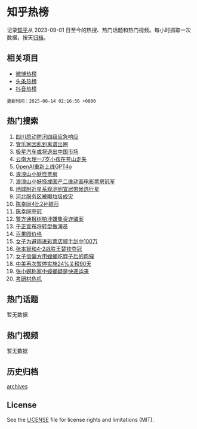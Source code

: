# 知乎热榜

记录[知乎](https://www.zhihu.com/)从 2023-09-01 日至今的热搜、热门话题和热门视频。每小时抓取一次数据，按天[归档](archives)。

## 相关项目

- [微博热榜](https://github.com/hotarchive/weibo)
- [头条热榜](https://github.com/hotarchive/toutiao)
- [抖音热榜](https://github.com/hotarchive/douyin)


`更新时间：2025-08-14 02:16:56 +0800`

## 热门搜索

1. [四川启动防汛四级应急响应](https://www.zhihu.com/search?q=%E5%9B%9B%E5%B7%9D%E5%90%AF%E5%8A%A8%E9%98%B2%E6%B1%9B%E5%9B%9B%E7%BA%A7%E5%BA%94%E6%80%A5%E5%93%8D%E5%BA%94)
1. [管乐家因乱到离谱出圈](https://www.zhihu.com/search?q=%E7%AE%A1%E4%B9%90%E5%AE%B6%E5%9B%A0%E4%B9%B1%E5%88%B0%E7%A6%BB%E8%B0%B1%E5%87%BA%E5%9C%88)
1. [极星汽车或将退出中国市场](https://www.zhihu.com/search?q=%E6%9E%81%E6%98%9F%E6%B1%BD%E8%BD%A6%E6%88%96%E5%B0%86%E9%80%80%E5%87%BA%E4%B8%AD%E5%9B%BD%E5%B8%82%E5%9C%BA)
1. [云南大理一7岁小孩在苍山走失](https://www.zhihu.com/search?q=%E4%BA%91%E5%8D%97%E5%A4%A7%E7%90%86%E4%B8%807%E5%B2%81%E5%B0%8F%E5%AD%A9%E5%9C%A8%E8%8B%8D%E5%B1%B1%E8%B5%B0%E5%A4%B1)
1. [OpenAI重新上线GPT4o](https://www.zhihu.com/search?q=OpenAI%E9%87%8D%E6%96%B0%E4%B8%8A%E7%BA%BFGPT4o)
1. [浪浪山小妖怪票房](https://www.zhihu.com/search?q=%E6%B5%AA%E6%B5%AA%E5%B1%B1%E5%B0%8F%E5%A6%96%E6%80%AA%E7%A5%A8%E6%88%BF)
1. [浪浪山小妖怪成国产二维动画电影票房冠军](https://www.zhihu.com/search?q=%E6%B5%AA%E6%B5%AA%E5%B1%B1%E5%B0%8F%E5%A6%96%E6%80%AA%E6%88%90%E5%9B%BD%E4%BA%A7%E4%BA%8C%E7%BB%B4%E5%8A%A8%E7%94%BB%E7%94%B5%E5%BD%B1%E7%A5%A8%E6%88%BF%E5%86%A0%E5%86%9B)
1. [地球附近星系观测到宜居带候选行星](https://www.zhihu.com/search?q=%E5%9C%B0%E7%90%83%E9%99%84%E8%BF%91%E6%98%9F%E7%B3%BB%E8%A7%82%E6%B5%8B%E5%88%B0%E5%AE%9C%E5%B1%85%E5%B8%A6%E5%80%99%E9%80%89%E8%A1%8C%E6%98%9F)
1. [河北服务区被曝垃圾成灾](https://www.zhihu.com/search?q=%E6%B2%B3%E5%8C%97%E6%9C%8D%E5%8A%A1%E5%8C%BA%E8%A2%AB%E6%9B%9D%E5%9E%83%E5%9C%BE%E6%88%90%E7%81%BE)
1. [陈幸同4比2孙颖莎](https://www.zhihu.com/search?q=%E9%99%88%E5%B9%B8%E5%90%8C4%E6%AF%942%E5%AD%99%E9%A2%96%E8%8E%8E)
1. [陈幸同夺冠](https://www.zhihu.com/search?q=%E9%99%88%E5%B9%B8%E5%90%8C%E5%A4%BA%E5%86%A0)
1. [警方通报树拍涉嫌集资诈骗案](https://www.zhihu.com/search?q=%E8%AD%A6%E6%96%B9%E9%80%9A%E6%8A%A5%E6%A0%91%E6%8B%8D%E6%B6%89%E5%AB%8C%E9%9B%86%E8%B5%84%E8%AF%88%E9%AA%97%E6%A1%88)
1. [于正宣布将转型做演员](https://www.zhihu.com/search?q=%E4%BA%8E%E6%AD%A3%E5%AE%A3%E5%B8%83%E5%B0%86%E8%BD%AC%E5%9E%8B%E5%81%9A%E6%BC%94%E5%91%98)
1. [百果园价格](https://www.zhihu.com/search?q=%E7%99%BE%E6%9E%9C%E5%9B%AD%E4%BB%B7%E6%A0%BC)
1. [女子为避雨进彩票店顺手刮中100万](https://www.zhihu.com/search?q=%E5%A5%B3%E5%AD%90%E4%B8%BA%E9%81%BF%E9%9B%A8%E8%BF%9B%E5%BD%A9%E7%A5%A8%E5%BA%97%E9%A1%BA%E6%89%8B%E5%88%AE%E4%B8%AD100%E4%B8%87)
1. [张本智和4-2战胜王楚钦夺冠](https://www.zhihu.com/search?q=%E5%BC%A0%E6%9C%AC%E6%99%BA%E5%92%8C4-2%E6%88%98%E8%83%9C%E7%8E%8B%E6%A5%9A%E9%92%A6%E5%A4%BA%E5%86%A0)
1. [女子信偏方用螳螂吃脖子后的肉瘊](https://www.zhihu.com/search?q=%E5%A5%B3%E5%AD%90%E4%BF%A1%E5%81%8F%E6%96%B9%E7%94%A8%E8%9E%B3%E8%9E%82%E5%90%83%E8%84%96%E5%AD%90%E5%90%8E%E7%9A%84%E8%82%89%E7%98%8A)
1. [中美再次暂停实施24%关税90天](https://www.zhihu.com/search?q=%E4%B8%AD%E7%BE%8E%E5%86%8D%E6%AC%A1%E6%9A%82%E5%81%9C%E5%AE%9E%E6%96%BD24%25%E5%85%B3%E7%A8%8E90%E5%A4%A9)
1. [张小婉称家中蟑螂疑是快递运来](https://www.zhihu.com/search?q=%E5%BC%A0%E5%B0%8F%E5%A9%89%E7%A7%B0%E5%AE%B6%E4%B8%AD%E8%9F%91%E8%9E%82%E7%96%91%E6%98%AF%E5%BF%AB%E9%80%92%E8%BF%90%E6%9D%A5)
1. [考研村危机](https://www.zhihu.com/search?q=%E8%80%83%E7%A0%94%E6%9D%91%E5%8D%B1%E6%9C%BA)

## 热门话题

暂无数据

## 热门视频

暂无数据

## 历史归档

[archives](archives)

## License

See the [LICENSE](LICENSE) file for license rights and limitations (MIT).
